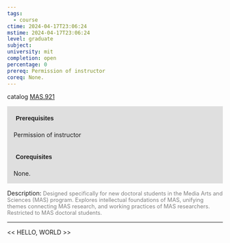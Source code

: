 ```yaml
---
tags:
  - course
ctime: 2024-04-17T23:06:24
mstime: 2024-04-17T23:06:24
level: graduate
subject: 
university: mit
completion: open
percentage: 0
prereq: Permission of instructor
coreq: None.
---
```


catalog [MAS.921](http://student.mit.edu/catalog/mMASa.html#MAS.921)

<span style="display: block; padding: 15px; background-color: rgb(100, 100, 100, 0.2);"><font id="m_prereq4113_0" style="display: block; font-family: Arial, sans-serif; font-weight: bold; padding: 5px">Prerequisites</font><br><span id="prereq4113_0">Permission of instructor</span></span>
<span style="display: block; padding: 15px; background-color: rgb(100, 100, 100, 0.2);"><font id="m_coreq4113_0" style="display: block; font-family: Arial, sans-serif; font-weight: bold; padding: 5px">Corequisites</font><br><span id="coreq4113_0">None.</span></span>

<font style="">Description:</font>
<font style="color: grey; font-size: 0.8rem;">Designed specifically for new doctoral students in the Media Arts and Sciences (MAS) program. Explores intellectual foundations of MAS, unifying themes connecting MAS research, and working practices of MAS researchers. Restricted to MAS doctoral students.</font>



---

<< HELLO, WORLD >>
